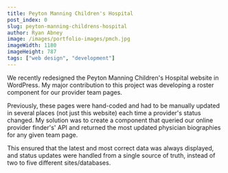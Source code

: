 ```yaml
---
title: Peyton Manning Children's Hospital
post_index: 0
slug: peyton-manning-childrens-hospital
author: Ryan Abney
image: /images/portfolio-images/pmch.jpg
imageWidth: 1180
imageHeight: 787
tags: ["web design", "development"]
---
```


We recently redesigned the Peyton Manning Children's Hospital website in WordPress. My major contribution to this project was developing a roster component for our provider team pages.

Previously, these pages were hand-coded and had to be manually updated in several places (not just this website) each time a provider's status changed. My solution was to create a component that queried our online provider finder's' API and returned the most updated physician biographies for any given team page.

This ensured that the latest and most correct data was always displayed, and status updates were handled from a single source of truth, instead of two to five different sites/databases.
